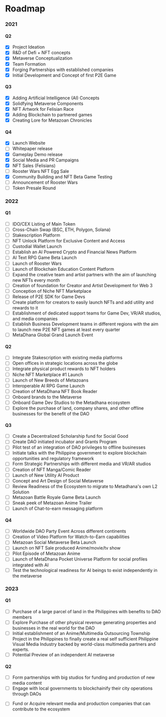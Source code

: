 # Roadmap

### 2021

#### Q2

- [x] Project Ideation
- [x] R&D of Defi + NFT concepts
- [x] Metaverse Conceptualization
- [x] Team Formation
- [x] Forging Partnerships with established companies
- [x] Initial Development and Concept of first P2E Game

#### Q3

- [x] Adding Artificial Intelligence (AI) Concepts
- [x] Solidfying Metaverse Components
- [x] NFT Artwork for Felisian Race
- [x] Adding Blockchain to partnered games
- [x] Creating Lore for Metazoan Chronicles

#### Q4

- [x] Launch Website
- [ ] Whitepaper release
- [x] Gameplay Demo release
- [x] Social Media and PR Campaigns
- [x] NFT Sales (Felisians)
- [ ] Rooster Wars NFT Egg Sale
- [x] Community Building and NFT Beta Game Testing
- [ ] Announcement of Rooster Wars
- [ ] Token Presale Round

### 2022

#### Q1

- [ ] IDO/CEX Listing of Main Token
- [ ] Cross-Chain Swap (BSC, ETH, Polygon, Solana)
- [ ] Stakescription Platform
- [ ] NFT Unlock Platform for Exclusive Content and Access
- [ ] Custodial Wallet Launch
- [ ] Establish an AI Powered Crypto and Financial News Platform
- [ ] AI Text RPG Game Beta Launch
- [ ] Launch of Rooster Wars
- [ ] Launch of Blockchain Education Content Platform
- [ ] Expand the creative team and artist partners with the aim of launching new NFTs every month
- [ ] Creation of foundation for Creator and Artist Development for Web 3
- [ ] Conception of Niche NFT Marketplace
- [ ] Release of P2E SDK for Game Devs
- [ ] Create platform for creators to easily launch NFTs and add utility and rewards to it
- [ ] Establishment of dedicated support teams for Game Dev, VR/AR studios, and media companies
- [ ] Establish Business Development teams in different regions with the aim to launch new P2E NFT games at least every quarter
- [ ] MetaDhana Global Grand Launch Event

#### Q2

- [ ] Integrate Stakescription with existing media platforms
- [ ] Open offices in strategic locations across the globe
- [ ] Integrate physical product rewards to NFT holders
- [ ] Niche NFT Marketplace #1 Launch
- [ ] Launch of New Breeds of Metazoans
- [ ] Interoperable AI RPG Game Launch
- [ ] Creation of MetaDhana NFT Book Reader
- [ ] Onboard brands to the Metaverse
- [ ] Onboard Game Dev Studios to the Metadhana ecosystem
- [ ] Explore the purchase of land, company shares, and other offline businesses for the benefit of the DAO

#### Q3

- [ ] Create a Decentralized Scholarship fund for Social Good
- [ ] Create DAO initiated incubator and Grants Program
- [ ] Pilot test of an integration of DAO privileges to offline businesses
- [ ] Initiate talks with the Philippine government to explore blockchain opportunities and regulatory framework
- [ ] Form Strategic Partnerships with different media and VR/AR studios
- [ ] Creation of NFT Manga/Comic Reader
- [ ] Launch of New Utility AI Product
- [ ] Concept and Art Design of Social Metaverse
- [ ] Review Readiness of the Ecosystem to migrate to Metadhana's own L2 Solution
- [ ] Metazoan Battle Royale Game Beta Launch
- [ ] Sneak peek of Metazoan Anime Trailer
- [ ] Launch of Chat-to-earn messaging platform

#### Q4

- [ ] Worldwide DAO Party Event Across different continents
- [ ] Creation of Video Platform for Watch-to-Earn capabilities
- [ ] Metazoan Social Metaverse Beta Launch
- [ ] Launch on NFT Sale produced Anime/movie/tv show
- [ ] Pilot Episode of Metazoan Anime
- [ ] Launch of MetaDhana Pocket Universe Platform for social profiles integrated with AI
- [ ] Test the technological readiness for AI beings to exist independently in the metaverse

### 2023

#### Q1

- [ ] Purchase of a large parcel of land in the Philippines with benefits to DAO members
- [ ] Explore Purchase of other physical revenue generating properties and businesses in the real world for the DAO
- [ ] Initial establishment of an Anime/Multimedia Outsourcing Township Project in the Philippines to finally create a real self sufficient Philippine Visual Media Industry backed by world-class multimedia partners and experts.
- [ ] Potential Preview of an independent AI metaverse

#### Q2

- [ ] Form partnerships with big studios for funding and production of new media content
- [ ] Engage with local governments to blockchainify their city operations through DAOs
<!-- Removed by Sir Walter
- [ ] Preview of MMORPG game created by MetaDhana studio
      -->
- [ ] Fund or Acquire relevant media and production companies that can contribute to the ecosystem
